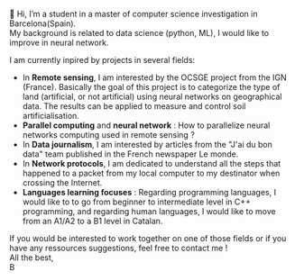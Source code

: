 👋 Hi, I’m a student in a master of computer science investigation in Barcelona(Spain).  
My background is related to data science (python, ML), I would like to improve in neural network. 

I am currently inpired by projects in several fields: 
- In **Remote sensing**, I am interested by the OCSGE project from the IGN (France). Basically the goal of this project is to categorize the type of land (artificial, or not artificial) using neural networks on geographical data. The results can be applied to measure and control soil artificialisation. 
- **Parallel computing** and **neural network** : How to parallelize neural networks computing used in remote sensing ? 
- In **Data journalism**, I am interested by articles from the "J'ai du bon data" team published in the French newspaper Le monde. 
- In **Network protocols**, I am dedicated to understand all the steps that happened to a packet from my local computer to my destinator when crossing the Internet. 
- **Languages learning focuses** : Regarding programming languages, I would like to to go from beginner to intermediate level in C++ programming, and regarding human languages, I would like to move from an A1/A2 to a B1 level in Catalan.

If you would be interested to work together on one of those fields or if you have any ressources suggestions, feel free to contact me !   
All the best,  
B
